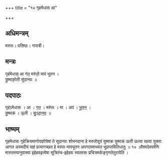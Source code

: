 +++
title = "१० गृहमेधास आ"

+++
## अधिमन्त्रम्
मरुतः। वसिष्ठः। गायत्री।

## मन्त्रः
गृह॑मेधास॒ आ ग॑त॒ मरु॑तो॒ माप॑ भूतन ।  
यु॒ष्माको॒ती सु॑दानवः ॥

## पदपाठः
गृह॑ऽमेधासः । आ । ग॒त॒ । मरु॑तः । मा । अप॑ । भू॒त॒न॒ ।  
यु॒ष्माक॑ । ऊ॒ती । सु॒ऽदा॒न॒वः॒ ॥

## भाष्यम्
गृहमेधासः गृहेक्रियमाणोयज्ञोयेषां ते सुदानवः शोभनदाना हे मरुतोयूयं युष्माक युष्माकं ऊती ऊत्या रक्षया युक्ताः आगत अस्मदीयं यज्ञं प्रत्यागच्छत हे मरुतः मापभूतन अपगतामाभवत भूप्राप्तवितिधातुः ॥ १० ॥वैश्वदेवपर्वणि मारुतस्यानुवाक्या इहेहवइत्येषा सूत्रितंच-इहेहवः स्वतवसः प्रचित्रमर्कङ्गृणतेतुरायेति ।